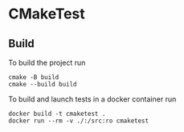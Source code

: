 CMakeTest
=========

## Build

To build the project run
```
cmake -B build
cmake --build build
```

To build and launch tests in a docker container run
```
docker build -t cmaketest .
docker run --rm -v ./:/src:ro cmaketest
```
